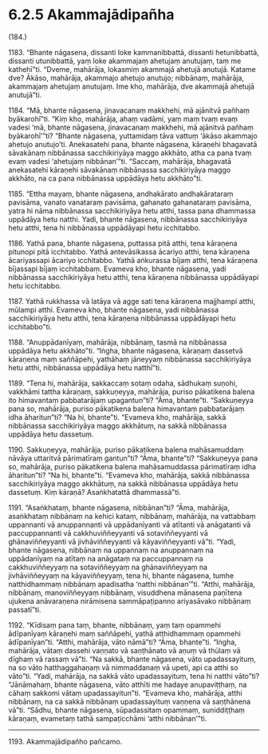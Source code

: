 # 6.2.5 Akammajādipañha

(184.)

1183\. “Bhante nāgasena, dissanti loke kammanibbattā, dissanti hetunibbattā, dissanti utunibbattā, yaṃ loke akammajaṃ ahetujaṃ anutujaṃ, taṃ me kathehī”ti. “Dveme, mahārāja, lokasmiṃ akammajā ahetujā anutujā. Katame dve? Ākāso, mahārāja, akammajo ahetujo anutujo; nibbānaṃ, mahārāja, akammajaṃ ahetujaṃ anutujaṃ. Ime kho, mahārāja, dve akammajā ahetujā anutujā”ti.

1184\. “Mā, bhante nāgasena, jinavacanaṃ makkhehi, mā ajānitvā pañhaṃ byākarohī”ti. “Kiṃ kho, mahārāja, ahaṃ vadāmi, yaṃ maṃ tvaṃ evaṃ vadesi ‘mā, bhante nāgasena, jinavacanaṃ makkhehi, mā ajānitvā pañhaṃ byākarohī’”ti? “Bhante nāgasena, yuttamidaṃ tāva vattuṃ ‘ākāso akammajo ahetujo anutujo’ti. Anekasatehi pana, bhante nāgasena, kāraṇehi bhagavatā sāvakānaṃ nibbānassa sacchikiriyāya maggo akkhāto, atha ca pana tvaṃ evaṃ vadesi ‘ahetujaṃ nibbānan’”ti. “Saccaṃ, mahārāja, bhagavatā anekasatehi kāraṇehi sāvakānaṃ nibbānassa sacchikiriyāya maggo akkhāto, na ca pana nibbānassa uppādāya hetu akkhāto”ti.

1185\. “Ettha mayaṃ, bhante nāgasena, andhakārato andhakārataraṃ pavisāma, vanato vanataraṃ pavisāma, gahanato gahanataraṃ pavisāma, yatra hi nāma nibbānassa sacchikiriyāya hetu atthi, tassa pana dhammassa uppādāya hetu natthi. Yadi, bhante nāgasena, nibbānassa sacchikiriyāya hetu atthi, tena hi nibbānassa uppādāyapi hetu icchitabbo.

1186\. Yathā pana, bhante nāgasena, puttassa pitā atthi, tena kāraṇena pitunopi pitā icchitabbo. Yathā antevāsikassa ācariyo atthi, tena kāraṇena ācariyassapi ācariyo icchitabbo. Yathā aṅkurassa bījaṃ atthi, tena kāraṇena bījassapi bījaṃ icchitabbaṃ. Evameva kho, bhante nāgasena, yadi nibbānassa sacchikiriyāya hetu atthi, tena kāraṇena nibbānassa uppādāyapi hetu icchitabbo.

1187\. Yathā rukkhassa vā latāya vā agge sati tena kāraṇena majjhampi atthi, mūlampi atthi. Evameva kho, bhante nāgasena, yadi nibbānassa sacchikiriyāya hetu atthi, tena kāraṇena nibbānassa uppādāyapi hetu icchitabbo”ti.

1188\. “Anuppādanīyaṃ, mahārāja, nibbānaṃ, tasmā na nibbānassa uppādāya hetu akkhāto”ti. “Iṅgha, bhante nāgasena, kāraṇaṃ dassetvā kāraṇena maṃ saññāpehi, yathāhaṃ jāneyyaṃ nibbānassa sacchikiriyāya hetu atthi, nibbānassa uppādāya hetu natthī”ti.

1189\. “Tena hi, mahārāja, sakkaccaṃ sotaṃ odaha, sādhukaṃ suṇohi, vakkhāmi tattha kāraṇaṃ, sakkuṇeyya, mahārāja, puriso pākatikena balena ito himavantaṃ pabbatarājaṃ upagantun”ti? “Āma, bhante”ti. “Sakkuṇeyya pana so, mahārāja, puriso pākatikena balena himavantaṃ pabbatarājaṃ idha āharitun”ti? “Na hi, bhante”ti. “Evameva kho, mahārāja, sakkā nibbānassa sacchikiriyāya maggo akkhātuṃ, na sakkā nibbānassa uppādāya hetu dassetuṃ.

1190\. Sakkuṇeyya, mahārāja, puriso pākatikena balena mahāsamuddaṃ nāvāya uttaritvā pārimatīraṃ gantun”ti? “Āma, bhante”ti? “Sakkuṇeyya pana so, mahārāja, puriso pākatikena balena mahāsamuddassa pārimatīraṃ idha āharitun”ti? “Na hi, bhante”ti. “Evameva kho, mahārāja, sakkā nibbānassa sacchikiriyāya maggo akkhātuṃ, na sakkā nibbānassa uppādāya hetu dassetuṃ. Kiṃ kāraṇā? Asaṅkhatattā dhammassā”ti.

1191\. “Asaṅkhataṃ, bhante nāgasena, nibbānan”ti? “Āma, mahārāja, asaṅkhataṃ nibbānaṃ na kehici kataṃ, nibbānaṃ, mahārāja, na vattabbaṃ uppannanti vā anuppannanti vā uppādanīyanti vā atītanti vā anāgatanti vā paccuppannanti vā cakkhuviññeyyanti vā sotaviññeyyanti vā ghānaviññeyyanti vā jivhāviññeyyanti vā kāyaviññeyyanti vā”ti. “Yadi, bhante nāgasena, nibbānaṃ na uppannaṃ na anuppannaṃ na uppādanīyaṃ na atītaṃ na anāgataṃ na paccuppannaṃ na cakkhuviññeyyaṃ na sotaviññeyyaṃ na ghānaviññeyyaṃ na jivhāviññeyyaṃ na kāyaviññeyyaṃ, tena hi, bhante nāgasena, tumhe natthidhammaṃ nibbānaṃ apadisatha ‘natthi nibbānan’”ti. “Atthi, mahārāja, nibbānaṃ, manoviññeyyaṃ nibbānaṃ, visuddhena mānasena paṇītena ujukena anāvaraṇena nirāmisena sammāpaṭipanno ariyasāvako nibbānaṃ passatī”ti.

1192\. “Kīdisaṃ pana taṃ, bhante, nibbānaṃ, yaṃ taṃ opammehi ādīpanīyaṃ kāraṇehi maṃ saññāpehi, yathā atthidhammaṃ opammehi ādīpanīyan”ti. “Atthi, mahārāja, vāto nāmā”ti? “Āma, bhante”ti. “Iṅgha, mahārāja, vātaṃ dassehi vaṇṇato vā saṇṭhānato vā aṇuṃ vā thūlaṃ vā dīghaṃ vā rassaṃ vā”ti. “Na sakkā, bhante nāgasena, vāto upadassayituṃ, na so vāto hatthaggahaṇaṃ vā nimmaddanaṃ vā upeti, api ca atthi so vāto”ti. “Yadi, mahārāja, na sakkā vāto upadassayituṃ, tena hi natthi vāto”ti? “Jānāmahaṃ, bhante nāgasena, vāto atthīti me hadaye anupaviṭṭhaṃ, na cāhaṃ sakkomi vātaṃ upadassayitun”ti. “Evameva kho, mahārāja, atthi nibbānaṃ, na ca sakkā nibbānaṃ upadassayituṃ vaṇṇena vā saṇṭhānena vā”ti. “Sādhu, bhante nāgasena, sūpadassitaṃ opammaṃ, suniddiṭṭhaṃ kāraṇaṃ, evametaṃ tathā sampaṭicchāmi ‘atthi nibbānan’”ti.

---

1193\. Akammajādipañho pañcamo.
